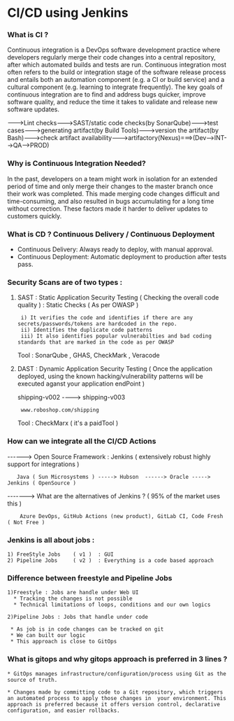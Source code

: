 # CI/CD using Jenkins

### What is CI ?

Continuous integration is a DevOps software development practice where developers regularly merge their code changes into a central repository, after which automated builds and tests are run. Continuous integration most often refers to the build or integration stage of the software release process and entails both an automation component (e.g. a CI or build service) and a cultural component (e.g. learning to integrate frequently). The key goals of continuous integration are to find and address bugs quicker, improve software quality, and reduce the time it takes to validate and release new software updates.

--->Lint checks--->SAST/static code checks(by SonarQube)--->test cases--->generating artifact(by Build Tools)--->version the artifact(by Bash)--->check artifact availability--->artifactory(Nexus)===>(Dev-->INT-->QA-->PROD)
                
### Why is Continuous Integration Needed?

In the past, developers on a team might work in isolation for an extended period of time and only merge their changes to the master branch once their work was completed. This made merging code changes difficult and time-consuming, and also resulted in bugs accumulating for a long time without correction. These factors made it harder to deliver updates to customers quickly.

### What is CD ? Continuous Delivery / Continuous Deployment

* Continuous Delivery: Always ready to deploy, with manual approval.
* Continuous Deployment: Automatic deployment to production after tests pass.

### Security Scans are of two types :

1) SAST : Static Application Security Testing ( Checking the overall code quality ) : Static Checks  ( As per OWASP )
            
        i) It verifies the code and identifies if there are any secrets/passwords/tokens are hardcoded in the repo.
        ii) Identifies the duplicate code patterns 
        iii) It also identifies popular vulnerabilties and bad coding standards that are marked in the code as per OWASP 

    Tool : SonarQube , GHAS, CheckMark , Veracode 

2) DAST : Dynamic Application Security Testing ( Once the application deployed, using the known hacking/vulnerability patterns will be executed aganst your application endPoint )

    shipping-v002 ----> shipping-v003

        www.roboshop.com/shipping 
    
    Tool : CheckMarx ( it's a paidTool )

### How can we integrate all the CI/CD Actions

------> Open Source Framework : Jenkins ( extensively robust highly support for integrations )

       Java ( Sun Microsystems ) -----> Hubson  ------> Oracle -----> Jenkins ( OpenSource )

-------> What are the alternatives of Jenkins ? ( 95% of the market uses this )

        Azure DevOps, GitHub Actions (new product), GitLab CI, Code Fresh ( Not Free )


### Jenkins is all about jobs :
    1) FreeStyle Jobs    ( v1 )  : GUI 
    2) Pipeline Jobs     ( v2 )  : Everything is a code based approach 

### Difference between freestyle and Pipeline Jobs
   
    1)Freestyle : Jobs are handle under Web UI
      * Tracking the changes is not possible
      * Technical limitations of loops, conditions and our own logics

    2)Pipeline Jobs : Jobs that handle under code

     * As job is in code changes can be tracked on git 
     * We can built our logic
     * This approach is close to GitOps

### What is gitops and why gitops approach is preferred in 3 lines ?
    
    * GitOps manages infrastructure/configuration/process using Git as the source of truth. 

    * Changes made by committing code to a Git repository, which triggers an automated process to apply those changes in  your environment. This approach is preferred because it offers version control, declarative configuration, and easier rollbacks.

